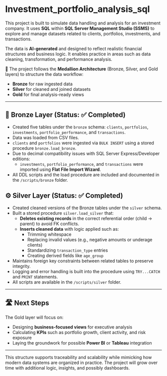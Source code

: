 # Investment_portfolio_analysis_sql

This project is built to simulate data handling and analysis for an investment company. It uses **SQL** within **SQL Server Management Studio (SSMS)** to explore and manage datasets related to clients, portfolios, investments, and transactions.

The data is **AI-generated** and designed to reflect realistic financial structures and business logic. It enables practice in areas such as data cleaning, transformation, and performance analysis.

📐 The project follows the **Medallion Architecture** (Bronze, Silver, and Gold layers) to structure the data workflow:
- **Bronze** for raw ingested data  
- **Silver** for cleaned and joined datasets  
- **Gold** for final analysis-ready views

---

## 🔰 Bronze Layer (Status: ✅ Completed)

- Created five tables under the `bronze` schema: `clients`, `portfolios`, `investments`, `portfolio_performance`, and `transactions`.
- Data was loaded from CSV files.
- `clients` and `portfolios` were ingested via `BULK INSERT` using a stored procedure `bronze.load_bronze`.
- Due to decimal compatibility issues with SQL Server Express/Developer editions:
  - `investments`, `portfolio_performance`, and `transactions` were imported using **Flat File Import Wizard**.
- All DDL scripts and the load procedure are included and documented in the `/scripts/bronze` folder.


## ⚙️ Silver Layer (Status: ✅ Completed)

- Created cleaned versions of the Bronze tables under the `silver` schema.
- Built a stored procedure `silver.load_silver` that:
  - **Deletes existing records** in the correct referential order (child → parent) to avoid FK conflicts.
  - **Inserts cleaned data** with logic applied such as:
    - Trimming whitespace
    - Replacing invalid values (e.g., negative amounts or underage clients)
    - Standardizing `transaction_type` entries
    - Creating derived fields like `age_group`
- Maintains foreign key constraints between related tables to preserve integrity.
- Logging and error handling is built into the procedure using `TRY...CATCH` and `PRINT` statements.
- All scripts are available in the `/scripts/silver` folder.

---

## 🛣️ Next Steps

The Gold layer will focus on:

- Designing **business-focused views** for executive analysis
- Calculating **KPIs** such as portfolio growth, client activity, and risk exposure
- Laying the groundwork for possible **Power BI** or **Tableau** integration

---

This structure supports traceability and scalability while mimicking how modern data systems are organized in practice. The project will grow over time with additional logic, insights, and possibly dashboards.
